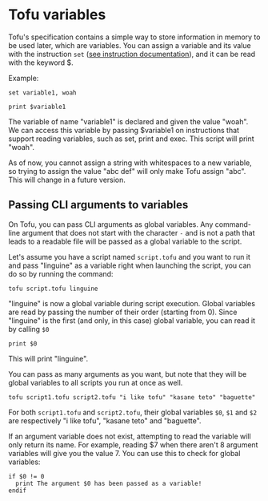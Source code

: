 # Tofu variables

Tofu's specification contains a simple way to store information in memory to be used later, which are variables. You can assign a variable and its value with the instruction `set` ([see instruction documentation](instructions.md)), and it can be read with the keyword $.

Example:

```
set variable1, woah

print $variable1
```

The variable of name "variable1" is declared and given the value "woah". We can access this variable by passing $variable1 on instructions that support reading variables, such as set, print and exec. This script will print "woah".

As of now, you cannot assign a string with whitespaces to a new variable, so trying to assign the value "abc def" will only make Tofu assign "abc". This will change in a future version.

## Passing CLI arguments to variables

On Tofu, you can pass CLI arguments as global variables. Any command-line argument that does not start with the character `-` and is not a path that leads to a readable file will be passed as a global variable to the script.

Let's assume you have a script named `script.tofu` and you want to run it and pass "linguine" as a variable right when launching the script, you can do so by running the command:

```
tofu script.tofu linguine
```
"linguine" is now a global variable during script execution. Global variables are read by passing the number of their order (starting from 0). Since "linguine" is the first (and only, in this case) global variable, you can read it by calling `$0`

```
print $0
```

This will print "linguine".

You can pass as many arguments as you want, but note that they will be global variables to all scripts you run at once as well.

```
tofu script1.tofu script2.tofu "i like tofu" "kasane teto" "baguette"
```

For both `script1.tofu` and `script2.tofu`, their global variables `$0`, `$1` and `$2` are respectively "i like tofu", "kasane teto" and "baguette".

If an argument variable does not exist, attempting to read the variable will only return its name. For example, reading $7 when there aren't 8 argument variables will give you the value 7. You can use this to check for global variables:

```
if $0 != 0
  print The argument $0 has been passed as a variable!
endif
```
